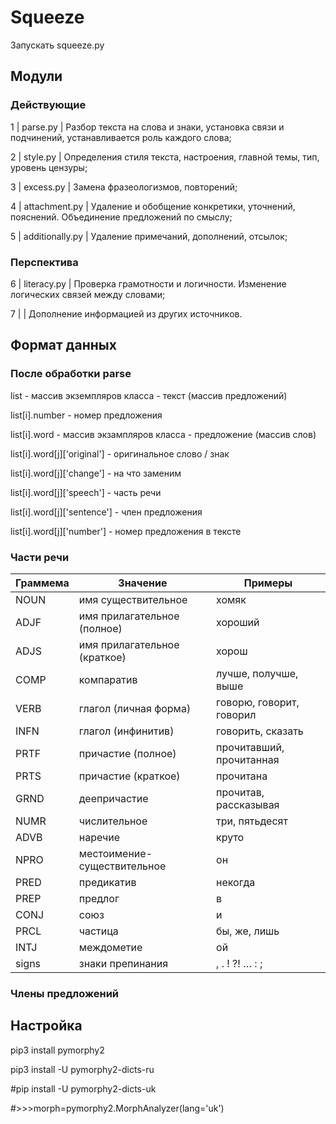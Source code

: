 # Squeeze
Запускать squeeze.py

Модули
-----
### Действующие

1 | parse.py | Разбор текста на слова и знаки, установка связи и подчинений, устанавливается роль каждого слова;

2 | style.py | Определения стиля текста, настроения, главной темы, тип, уровень цензуры;

3 | excess.py | Замена фразеологизмов, повторений;

4 | attachment.py | Удаление и обобщение конкретики, уточнений, пояснений. Объединение предложений по смыслу;

5 | additionally.py | Удаление примечаний, дополнений, отсылок;

### Перспектива

6 | literacy.py | Проверка грамотности и логичности. Изменение логических связей между словами;

7 |  | Дополнение информацией из других источников.

Формат данных
-----
### После обработки parse

list - массив экземпляров класса - текст (массив предложений)

list[i].number - номер предложения

list[i].word - массив экзампляров класса - предложение (массив слов)

list[i].word[j]['original'] - оригинальное слово / знак

list[i].word[j]['change'] - на что заменим

list[i].word[j]['speech'] - часть речи

list[i].word[j]['sentence'] - член предложения

list[i].word[j]['number'] - номер предложения в тексте

### Части речи

Граммема | Значение | Примеры
---------|----------|--------
NOUN | имя существительное | хомяк
ADJF | имя прилагательное (полное) | хороший
ADJS | имя прилагательное (краткое) | хорош
COMP | компаратив | лучше, получше, выше
VERB | глагол (личная форма) | говорю, говорит, говорил
INFN | глагол (инфинитив) | говорить, сказать
PRTF | причастие (полное) | прочитавший, прочитанная
PRTS | причастие (краткое) | прочитана
GRND | деепричастие | прочитав, рассказывая
NUMR | числительное | три, пятьдесят
ADVB | наречие | круто
NPRO | местоимение-существительное | он
PRED | предикатив | некогда
PREP | предлог | в
CONJ | союз | и
PRCL | частица | бы, же, лишь
INTJ | междометие | ой
signs | знаки препинания | , . ! ?! … : ;

### Члены предложений

Настройка
-----

pip3 install pymorphy2

pip3 install -U pymorphy2-dicts-ru

#pip install -U pymorphy2-dicts-uk

#>>>morph=pymorphy2.MorphAnalyzer(lang='uk')
